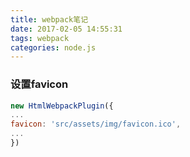```yaml
---
title: webpack笔记
date: 2017-02-05 14:55:31
tags: webpack
categories: node.js
---
```


### 设置favicon
```js
new HtmlWebpackPlugin({
...
favicon: 'src/assets/img/favicon.ico',
...
})
```
